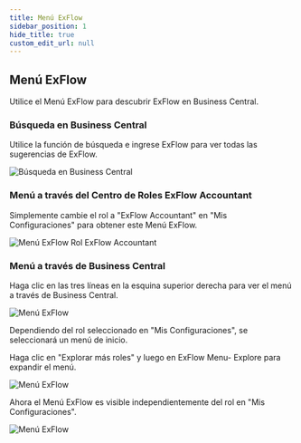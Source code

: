 ```yaml
---
title: Menú ExFlow
sidebar_position: 1
hide_title: true
custom_edit_url: null
---
```

## Menú ExFlow

Utilice el Menú ExFlow para descubrir ExFlow en Business Central.

### Búsqueda en Business Central

Utilice la función de búsqueda e ingrese ExFlow para ver todas las sugerencias de ExFlow.

![Búsqueda en Business Central](@site/static/img/media/business-central-search-001.png)

### Menú a través del Centro de Roles ExFlow Accountant

Simplemente cambie el rol a "ExFlow Accountant" en "Mis Configuraciones" para obtener este Menú ExFlow.

![Menú ExFlow Rol ExFlow Accountant](@site/static/img/media/exflow-menu-001.png)

### Menú a través de Business Central

Haga clic en las tres líneas en la esquina superior derecha para ver el menú a través de Business Central.

![Menú ExFlow](@site/static/img/media/exflow-menu-002-extended.png)

Dependiendo del rol seleccionado en "Mis Configuraciones", se seleccionará un menú de inicio.

Haga clic en "Explorar más roles" y luego en ExFlow Menu- Explore para expandir el menú.

![Menú ExFlow](@site/static/img/media/exflow-menu-003-extended.png)

Ahora el Menú ExFlow es visible independientemente del rol en "Mis Configuraciones".

![Menú ExFlow](@site/static/img/media/exflow-menu-004-extended.png)